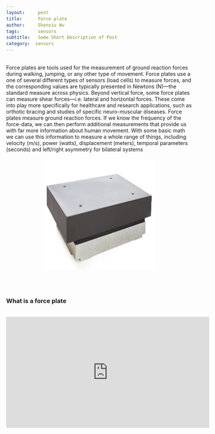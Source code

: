 ```yaml
---
layout:     post
title:      Force plate
author:     Shenxiu Wu
tags: 		sensors
subtitle:  	Some Short Description of Post
category:  sensors
---
```

<!-- Start Writing Below in Markdown -->

<!--* TOC
{:toc}-->
<br>
Force plates are tools used for the measurement of ground reaction forces during walking, jumping, or any other type of movement. Force plates use a one of several different types of sensors (load cells) to measure forces, and the corresponding values are typically presented in Newtons (N)—the standard measure across physics. Beyond vertical force, some force plates can measure shear forces—i.e. lateral and horizontal forces. These come into play more specifically for healthcare and research applications, such as orthotic bracing and studies of specific neuro-muscular diseases. Force plates measure ground reaction forces. If we know the frequency of the force-data, we can then perform additional measurements that provide us with far more information about human movement. With some basic math we can use this information to measure a whole range of things, including velocity (m/s), power (watts), displacement (meters), temporal parameters (seconds) and left/right asymmetry for bilateral systems 
<br><br>

<div align="center"><img width="300" height="300" src="/images/toolbox/sensors/foceplate_2.jpg"></div>

<!--<img align="right" src="/images/toolbox/sensors/IMU.jpg"/>-->
<!--An IMU is a specific type of sensor that measures angular rate-->

<!--<div align="center"><img width="150" height="150" src="/images/wireless IMU.jpg"></div>-->
<!--
![wireless IMU](/images/wireless IMU.jpg)
-->
<!--
<div style="text-align: center"> 
<img src="/images/wireless IMU.jpg"/> 
</div>
-->

<br><br>
### What is a force plate
<br>
<div align="center">
<iframe width="550" height="300"  src="https://www.youtube.com/embed/e0SnzvVDr4I" frameborder="0" allow="autoplay; encrypted-media" allowfullscreen> </iframe>
</div>
<br><br>
<!--
Some of the information contained in this web site includes intellectual property covered by both issued and pending patent applications. It is intended solely for research, educational and scholarly purposes by not-for-profit research organizations. If you have interest in specific technologies for commercial applications, please contact us [here](/contact.html).
-->

